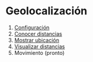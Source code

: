 # Geolocalización

1. [Configuración](01.md)
2. [Conocer distancias](02.md)
3. [Mostrar ubicación](03.md)
4. [Visualizar distancias](04.md)
5. Movimiento \(pronto\)



